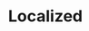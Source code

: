 ---
icon: ../../public/images/icons/play.png
alt: Play icon
title: Localized
description: Filming will be in your local area or wherever you need.
---